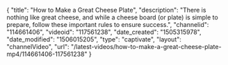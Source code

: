 {
    "title": "How to Make a Great Cheese Plate",
    "description": "There is nothing like great cheese, and while a cheese board (or plate) is simple to prepare, follow these important rules to ensure success.",
    "channelid": "114661406",
    "videoid": "117561238",
    "date_created": "1505315978",
    "date_modified": "1506015205",
    "type": "captivate",
    "layout": "channelVideo",
    "url": "\/latest-videos\/how-to-make-a-great-cheese-plate-mp4\/114661406-117561238"
}